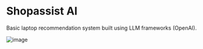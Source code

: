 # Shopassist AI

Basic laptop recommendation system built using LLM frameworks (OpenAI).

![image](https://github.com/avinashtadavarthy/shopassist-ai/assets/28309434/c58d53ff-8d2d-4f41-80ad-789f8b1d0165)
